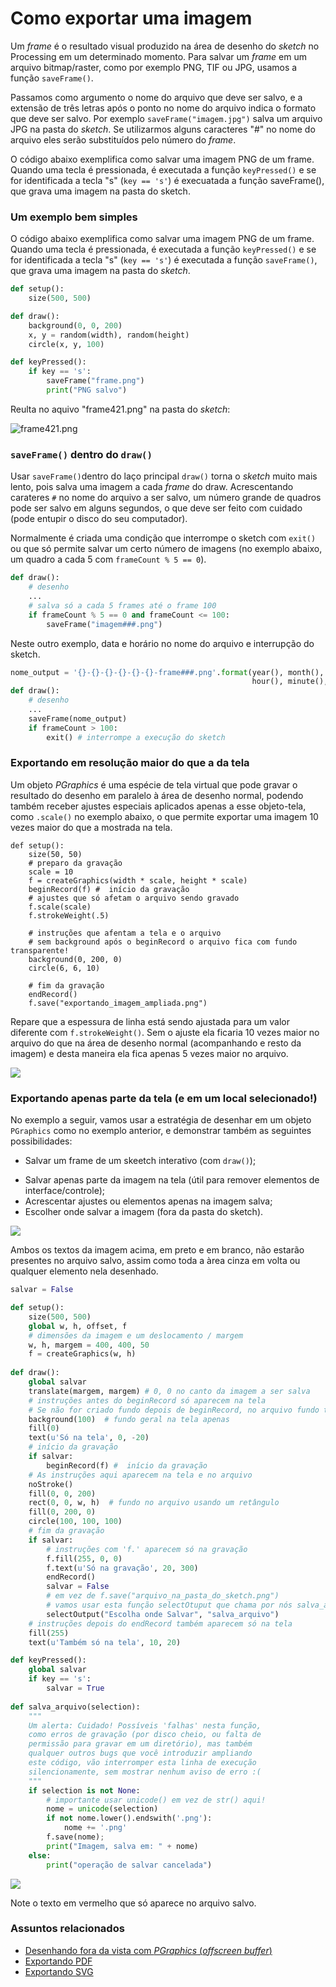 # Como exportar uma imagem

Um *frame* é o resultado visual produzido na área de desenho do *sketch* no Processing em um determinado momento. Para salvar um *frame* em um arquivo bitmap/raster, como por exemplo PNG, TIF ou JPG, usamos a função `saveFrame()`.

Passamos como argumento o nome do arquivo que deve ser salvo, e a extensão de três letras após o ponto no nome do arquivo indica o formato que deve ser salvo. Por exemplo `saveFrame("imagem.jpg")` salva um arquivo JPG na pasta do *sketch*. Se utilizarmos alguns caracteres "#" no nome do arquivo eles serão substituídos pelo número do *frame*. 

O código abaixo exemplifica como salvar uma imagem PNG de um frame. Quando uma tecla é pressionada, é executada a função `keyPressed()` e se for identificada a tecla "s" (`key == 's'`) é execuatada a função saveFrame(), que grava uma imagem na pasta do sketch.

### Um exemplo bem simples

O código abaixo exemplifica como salvar uma imagem PNG de um frame. Quando uma tecla é pressionada, é executada a função `keyPressed()` e se for identificada a tecla "s" (`key == 's'`) é executada a função `saveFrame()`, que grava uma imagem na pasta do *sketch*.

```python
def setup():
    size(500, 500)

def draw():
    background(0, 0, 200)
    x, y = random(width), random(height)
    circle(x, y, 100)

def keyPressed():
    if key == 's':
        saveFrame("frame.png")
        print("PNG salvo")
```
Reulta no aquivo "frame421.png" na pasta do *sketch*:

![frame421.png](assets/frame.png)

### `saveFrame()` dentro do `draw()`

Usar `saveFrame()`dentro do laço principal `draw()` torna o *sketch* muito mais lento, pois salva uma imagem a cada *frame* do draw. Acrescentando carateres ``#`` no nome do arquivo a ser salvo,  um número grande de quadros pode ser salvo em alguns segundos, o que deve ser feito com cuidado (pode entupir o disco do seu computador). 

Normalmente é criada uma condição que interrompe o sketch com `exit()` ou que só permite salvar um certo número de imagens (no exemplo abaixo, um quadro a cada 5 com `frameCount % 5 == 0`).

```python
def draw():
    # desenho
    ...
    # salva só a cada 5 frames até o frame 100
    if frameCount % 5 == 0 and frameCount <= 100:
        saveFrame("imagem###.png")
```

Neste outro exemplo, data e horário no nome do arquivo e interrupção do sketch.

```python
nome_output = '{}-{}-{}-{}-{}-{}-frame###.png'.format(year(), month(), day(),
                                                      hour(), minute(), second())
def draw():
    # desenho
    ...
    saveFrame(nome_output)
    if frameCount > 100:
        exit() # interrompe a execução do sketch   
```

### Exportando em resolução maior do que a da tela

Um objeto *PGraphics* é uma espécie de tela virtual que pode gravar o resultado do desenho em paralelo à área de desenho normal, podendo também receber ajustes especiais aplicados apenas a esse objeto-tela, como `.scale()` no exemplo abaixo, o que permite exportar uma imagem 10 vezes maior do que a mostrada na tela. 
```
def setup():
    size(50, 50)
    # preparo da gravação
    scale = 10
    f = createGraphics(width * scale, height * scale)
    beginRecord(f) #  início da gravação
    # ajustes que só afetam o arquivo sendo gravado
    f.scale(scale)
    f.strokeWeight(.5)

    # instruções que afentam a tela e o arquivo
    # sem background após o beginRecord o arquivo fica com fundo transparente!
    background(0, 200, 0)  
    circle(6, 6, 10)
    
    # fim da gravação
    endRecord()
    f.save("exportando_imagem_ampliada.png")
```
Repare que a espessura de linha está sendo ajustada para um valor diferente com `f.strokeWeight()`. Sem o ajuste ela ficaria 10 vezes maior no arquivo do que na área de desenho normal (acompanhando e resto da imagem) e desta maneira ela fica apenas 5 vezes maior no arquivo.

![](assets/exportando_imagem_ampliada.png)

### Exportando apenas parte da tela (e em um local selecionado!)

No exemplo a seguir, vamos usar a estratégia de desenhar em um objeto `PGraphics` como no exemplo anterior, e demonstrar também as seguintes possibilidades:

* Salvar um frame de um skeetch interativo (com `draw()`);

- Salvar apenas parte da imagem na tela (útil para remover elementos de interface/controle);
- Acrescentar ajustes ou elementos apenas na imagem salva;
- Escolher onde salvar a imagem (fora da pasta do sketch).

![](assets/exportando_parcial_0.png)

 Ambos os textos da imagem acima, em preto e em branco, não estarão presentes no arquivo salvo, assim como toda a àrea cinza em volta ou qualquer elemento nela desenhado.

```python
salvar = False

def setup():
    size(500, 500)
    global w, h, offset, f
    # dimensões da imagem e um deslocamento / margem
    w, h, margem = 400, 400, 50
    f = createGraphics(w, h)
    
def draw():   
    global salvar
    translate(margem, margem) # 0, 0 no canto da imagem a ser salva
    # instruções antes do beginRecord só aparecem na tela
    # Se não for criado fundo depois de beginRecord, no arquivo fundo transparente
    background(100)  # fundo geral na tela apenas
    fill(0)
    text(u'Só na tela', 0, -20)
    # início da gravação
    if salvar:
        beginRecord(f) #  início da gravação
    # As instruções aqui aparecem na tela e no arquivo
    noStroke()
    fill(0, 0, 200)
    rect(0, 0, w, h)  # fundo no arquivo usando um retângulo
    fill(0, 200, 0)
    circle(100, 100, 100)
    # fim da gravação
    if salvar:
        # instruções com 'f.' aparecem só na gravação
        f.fill(255, 0, 0)
        f.text(u'Só na gravação', 20, 300)    
        endRecord()
        salvar = False
        # em vez de f.save("arquivo_na_pasta_do_sketch.png")
        # vamos usar esta função selectOtuput que chama por nós salva_arquivo()
        selectOutput("Escolha onde Salvar", "salva_arquivo")
    # instruções depois do endRecord também aparecem só na tela
    fill(255)
    text(u'Também só na tela', 10, 20)

def keyPressed():
    global salvar
    if key == 's':
        salvar = True
        
def salva_arquivo(selection):
    """
    Um alerta: Cuidado! Possíveis 'falhas' nesta função,
    como erros de gravação (por disco cheio, ou falta de
    permissão para gravar em um diretório), mas também
    qualquer outros bugs que você introduzir ampliando
    este código, vão interromper esta linha de execução
    silencionamente, sem mostrar nenhum aviso de erro :(
    """
    if selection is not None:
        # importante usar unicode() em vez de str() aqui!
        nome = unicode(selection)  
        if not nome.lower().endswith('.png'):
            nome += '.png'
        f.save(nome);
        print("Imagem, salva em: " + nome)
    else:
        print("operação de salvar cancelada")
```

![](/home/villares/Documentos/GitHub/material-aulas/Processing-Python/assets/exportando_parcial_1.png)

Note o texto em vermelho que só aparece no arquivo salvo.




### Assuntos relacionados

- [Desenhando fora da vista com *PGraphics* (*offscreen buffer*)](offscreen-buffer.md)
- [Exportando PDF](exportando_pdf.md)
- [Exportando SVG](exportando_Svg.md)
